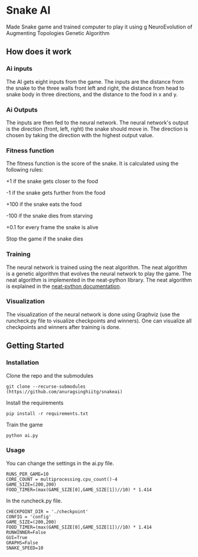 # Snake AI
Made Snake game and trained computer to play it using g NeuroEvolution of Augmenting Topologies Genetic Algorithm

## How does it work
### Ai inputs
The AI gets eight inputs from the game. The inputs are the distance from the snake to the three walls front left and right, the distance from head to snake body in three directions, and the distance to the food in x and y.

### Ai Outputs
The inputs are then fed to the neural network. The neural network's output is the direction (front, left, right) the snake should move in. The direction is chosen by taking the direction with the highest output value.

### Fitness function
The fitness function is the score of the snake. It is calculated using the following rules:

+1 if the snake gets closer to the food

-1 if the snake gets further from the food

+100 if the snake eats the food

-100 if the snake dies from starving

+0.1 for every frame the snake is alive

Stop the game if the snake dies

### Training
The neural network is trained using the neat algorithm. The neat algorithm is a genetic algorithm that evolves the neural network to play the game. The neat algorithm is implemented in the neat-python library. The neat algorithm is explained in the [neat-python documentation](https://neat-python.readthedocs.io/en/latest/neat_overview.html).

### Visualization
The visualization of the neural network is done using Graphviz (use the runcheck.py file to visualize checkpoints and winners). One can visualize all checkpoints and winners after training is done.

## Getting Started
### Installation
Clone the repo and the submodules

```
git clone --recurse-submodules (https://github.com/anuragsinghiitg/snakeai)
```

Install the requirements

```
pip install -r requirements.txt
```

Train the game

```
python ai.py
```

### Usage
You can change the settings in the ai.py file.

```
RUNS_PER_GAME=10
CORE_COUNT = multiprocessing.cpu_count()-4
GAME_SIZE=(200,200)
FOOD_TIMER=(max(GAME_SIZE[0],GAME_SIZE[1])//10) * 1.414
```

In the runcheck.py file.
```
CHECKPOINT_DIR = './checkpoint'
CONFIG = 'config'
GAME_SIZE=(200,200)
FOOD_TIMER=(max(GAME_SIZE[0],GAME_SIZE[1])//10) * 1.414
RUNWINNER=False
GUI=True
GRAPHS=False
SNAKE_SPEED=10
```

